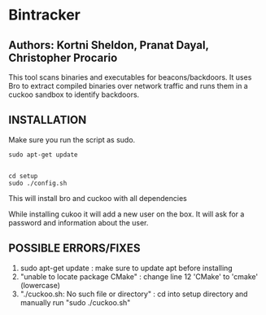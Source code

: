 # Bintracker

Authors: Kortni Sheldon, Pranat Dayal, Christopher Procario
-------

This tool scans binaries and executables for beacons/backdoors. It uses Bro to extract compiled binaries over network traffic and runs them in a cuckoo sandbox to identify backdoors.

INSTALLATION 
------------
Make sure you run the script as sudo. 

    sudo apt-get update
    
   
    cd setup
    sudo ./config.sh
    
    
    
This will install bro and cuckoo with all dependencies

While installing cukoo it will add a new user on the box. It will ask for a password and information 
about the user. 


POSSIBLE ERRORS/FIXES
---------------------

1) sudo apt-get update : make sure to update apt before installing
2) "unable to locate package CMake" :  change line 12 'CMake' to 'cmake' (lowercase)
3) "./cuckoo.sh: No such file or directory" : cd into setup directory and manually run "sudo ./cuckoo.sh" 

